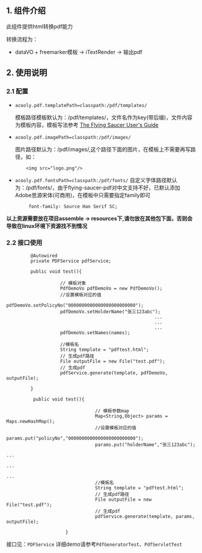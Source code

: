 ## 1. 组件介绍

此组件提供html转换pdf能力

转换流程为：

* dataVO + freemarker模板 -> iTextRender -> 输出pdf

## 2. 使用说明


### 2.1 配置

* `acooly.pdf.templatePath=classpath:/pdf/templates/`

    模板路径模板默认为：/pdf/templates/，文件名作为key(带后缀)，文件内容为模板内容，模板写法参考
    [The Flying Saucer User's Guide](https://flyingsaucerproject.github.io/flyingsaucer/r8/guide/users-guide-R8.html)
    
* `acooly.pdf.imagePath=classpath:/pdf/images/`

    图片路径默认为：/pdf/images/,这个路径下面的图片，在模板上不需要再写路径，如：

          <img src="logo.png"/>

* `acooly.pdf.fontsPath=classpath:/pdf/fonts/` 
    自定义字体路径默认为：/pdf/fonts/，由于flying-saucer-pdf对中文支持不好，已默认添加Adobe思源宋体(可商用)，在模板中只需要指定family即可

           font-family: Source Han Serif SC;
           
**以上资源需要放在项目assemble -> resources下,请勿放在其他包下面，否则会导致在linux环境下资源找不到情况**

### 2.2 接口使用


             @Autowired
             private PDFService pdfService;
            
             public void test(){
            
                        // 模板对象
                        PdfDemoVo pdfDemoVo = new PdfDemoVo();
                        //设置模板对应的值
                        pdfDemoVo.setPolicyNo("0000000000000000000000000");
                        pdfDemoVo.setHolderName("张三123abc");
                                                           ...
                                                           ...
                                                           ...
                        pdfDemoVo.setNames(names);
            
                        //模板名
                        String template = "pdftest.html";
                        // 生成pdf路径
                        File outputFile = new File("test.pdf");
                        // 生成pdf
                        pdfService.generate(template, pdfDemoVo, outputFile);
            
             }

              public void test(){

                                     // 模板参数map
                                     Map<String,Object> params = Maps.newHashMap();
                                     //设置模板对应的值
                                     params.put("policyNo","0000000000000000000000000");
                                     params.put("holderName","张三123abc");
                                                                        ...
                                                                        ...
                                                                        ...
                                     //模板名
                                     String template = "pdftest.html";
                                     // 生成pdf路径
                                     File outputFile = new File("test.pdf");
                                     // 生成pdf
                                     pdfService.generate(template, params, outputFile);

                          }


接口见：`PDFService`
详细demo请参考`PdfGeneratorTest`、`PdfServletTest`